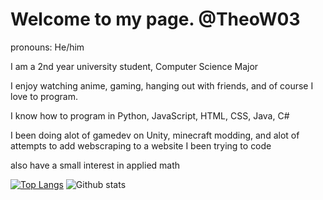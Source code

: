 # Welcome to my page. @TheoW03


pronouns: He/him

I am a 2nd year university student, Computer Science Major  

I enjoy watching anime, gaming, hanging out with friends, and of course I love to program.

I know how to program in Python, JavaScript, HTML, CSS, Java, C# 

I been doing alot of gamedev on Unity, minecraft modding, and alot of attempts to add webscraping to a website I been trying to code

also have a small interest in applied math

[![Top Langs](https://github-readme-stats.vercel.app/api/top-langs/?username=TheoW03&layout=compact)](https://github.com/anuraghazra/github-readme-stats)
![Github stats](https://github-readme-stats.vercel.app/api?username=TheoW03&theme=highcontrast&show_icons=true&count_private=true)



